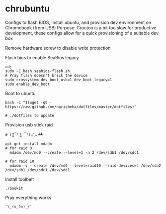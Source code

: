 # chrubuntu
Configs to flash BIOS, install ubuntu, and provision dev environment on Chromebook (from USB)
  Purpose: Crouton is a bit too slow for productive development, these configs allow for a quick provisioning of a suitable dev box

  Remove hardware screw to disable write protection
  
  Flash bios to enable SeaBios legacy
    
    cd;
    sudo -E bash seabios-flash.sh 
    # Pray flash doesn't brick the device
    sudo crossystem dev_boot_usb=1 dev_boot_legacy=1
    sudo enable_dev_boot
  
  Boot to ubuntu
  
    bash -c "$(wget -qO - https://raw.github.com/harisbeha/dotfiles/master/dotfiles)"
    
    # ./dotfiles to update
  
  Provision usb stick raid 
    
    # (ノ͡° ͜ʖ ͡°)ノ︵┻┻
    
    apt-get install mdadm
    # for raid 0 
      mdadm /dev/md0 --create --level=1 -n 2 /dev/sdb1 /dev/sdc1  
    
    # for raid 10 
      mdadm -v --create /dev/md0 --level=raid10 --raid-devices=4 /dev/sda2 /dev/sdb1 /dev/sdc1 /dev/sdd1
      
  Install toolbelt
    
    ./bookit
    
  Pray everything works
  
    ¯\_(⊙_ʖ⊙)_/¯

